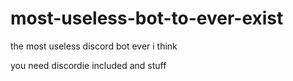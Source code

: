 # most-useless-bot-to-ever-exist
the most useless discord bot ever i think

you need discordie included and stuff
